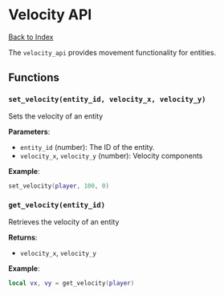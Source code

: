# Velocity API

[Back to Index](index.md)

The `velocity_api` provides movement functionality for entities.

## Functions

### `set_velocity(entity_id, velocity_x, velocity_y)`

Sets the velocity of an entity 

**Parameters**:
- `entity_id` (number): The ID of the entity.
- `velocity_x`, `velocity_y` (number): Velocity components

**Example**:
```lua
set_velocity(player, 100, 0)
```

### `get_velocity(entity_id)`

Retrieves the velocity of an entity 

**Returns**:
- `velocity_x`, `velocity_y`

**Example**:
```lua
local vx, vy = get_velocity(player)
```

